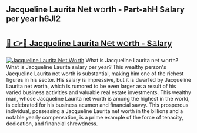 ## Jacqueline Laurita N𝚎t w𝚘rth - Part-ahH S𝚊lary per year h6JI2

# <h2><a href="http://gc1v7h.nevu.top/?p=Jacqueline+Laurita">🔗 👉🔴 Jacqueline Laurita N𝚎t w𝚘rth - S𝚊lary</a></h2>

[![Jacqueline Laurita N𝚎t W𝚘rth](https://i.imgur.com/Oavwk0R.jpeg)](http://gc1v7h.nevu.top/?p=Jacqueline+Laurita)
What is Jacqueline Laurita n𝚎t w𝚘rth? What is Jacqueline Laurita s𝚊lary per year?
This wealthy person's Jacqueline Laurita net worth is substantial, making him one of the richest figures in his sector. His salary is impressive, but it is dwarfed by Jacqueline Laurita net worth, which is rumored to be even larger as a result of his varied business activities and valuable real estate investments. This wealthy man, whose Jacqueline Laurita net worth is among the highest in the world, is celebrated for his business acumen and financial savvy. This prosperous individual, possessing a Jacqueline Laurita net worth in the billions and a notable yearly compensation, is a prime example of the force of tenacity, dedication, and financial shrewdness.
